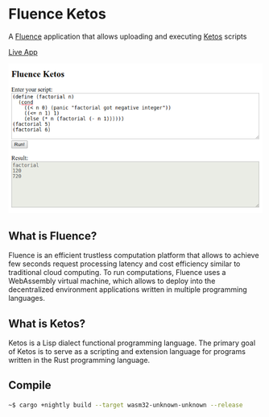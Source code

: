 # Fluence Ketos

A [Fluence](https://fluence.network/) application that allows uploading and executing [Ketos](https://github.com/murarth/ketos) scripts

[Live App](http://ipfs.fluence.one:8080/ipfs/QmNPg17gXWsZVgMirJc6jJWfGzDAcjmFrytJFmtZrsTaYv/index.html)

![Screenshot](Screenshot.png)

## What is Fluence?
Fluence is an efficient trustless computation platform that allows to achieve few seconds request processing latency and cost efficiency similar to traditional cloud computing. To run computations, Fluence uses a WebAssembly virtual machine, which allows to deploy into the decentralized environment applications written in multiple programming languages.

## What is Ketos?
Ketos is a Lisp dialect functional programming language.
The primary goal of Ketos is to serve as a scripting and extension language for programs written in the Rust programming language.

## Compile

```bash
~$ cargo +nightly build --target wasm32-unknown-unknown --release
```
